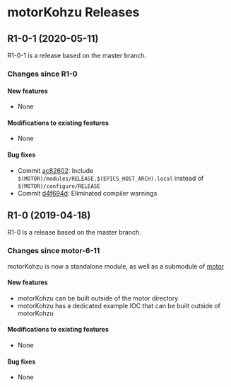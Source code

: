 # motorKohzu Releases

## __R1-0-1 (2020-05-11)__
R1-0-1 is a release based on the master branch.  

### Changes since R1-0

#### New features
* None

#### Modifications to existing features
* None

#### Bug fixes
* Commit [ac82602](https://github.com/epics-motor/motorKohzu/commit/ac8260270648223e4617f8bb30f91448abf9f4ee): Include ``$(MOTOR)/modules/RELEASE.$(EPICS_HOST_ARCH).local`` instead of ``$(MOTOR)/configure/RELEASE``
* Commit [d4f694d](https://github.com/epics-motor/motorKohzu/commit/d4f694d586a43c6c664c70e48ee54a30e38f0bef): Eliminated compiler warnings

## __R1-0 (2019-04-18)__
R1-0 is a release based on the master branch.  

### Changes since motor-6-11

motorKohzu is now a standalone module, as well as a submodule of [motor](https://github.com/epics-modules/motor)

#### New features
* motorKohzu can be built outside of the motor directory
* motorKohzu has a dedicated example IOC that can be built outside of motorKohzu

#### Modifications to existing features
* None

#### Bug fixes
* None
